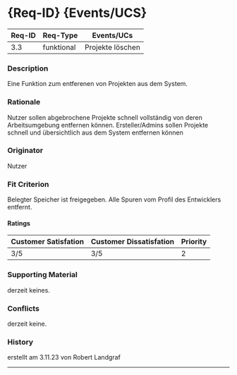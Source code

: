 # {Req-ID} {Events/UCS}

| Req-ID | Req-Type | Events/UCs     |
|--------|----------|----------------|
| 3.3    |funktional|Projekte löschen|

### Description
Eine Funktion zum entferenen von Projekten aus dem System.

### Rationale
Nutzer sollen abgebrochene Projekte schnell vollständig von deren Arbeitsumgebung entfernen können.
Ersteller/Admins sollen Projekte schnell und übersichtlich aus dem System entfernen können

### Originator
Nutzer

### Fit Criterion
Belegter Speicher ist freigegeben.
Alle Spuren vom Profil des Entwicklers entfernt.

#### Ratings
| Customer Satisfation | Customer Dissatisfation | Priority |
|----------------------|-------------------------|----------|
| 3/5                  | 3/5                     | 2        |

### Supporting Material
derzeit keines.

### Conflicts
derzeit keine.

### History
erstellt am 3.11.23 von Robert Landgraf

---
